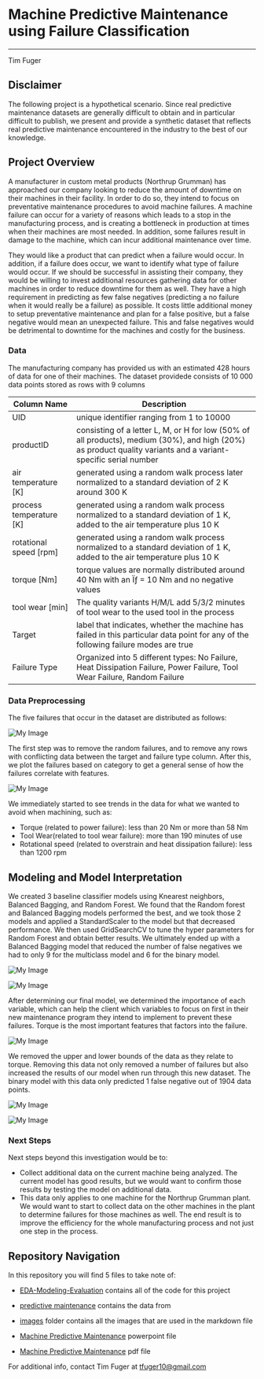# Machine Predictive Maintenance using Failure Classification
***
Tim Fuger

## Disclaimer

The following project is a hypothetical scenario. Since real predictive maintenance datasets are generally difficult to obtain and in particular difficult to publish, we present and provide a synthetic dataset that reflects real predictive maintenance encountered in the industry to the best of our knowledge.

## Project Overview

A manufacturer in custom metal products (Northrup Grumman) has approached our company looking to reduce the amount of downtime on their machines in their facility. In order to do so, they intend to focus on preventative maintenance procedures to avoid machine failures. A machine failure can occur for a variety of reasons which leads to a stop in the manufacturing process, and is creating a bottleneck in production at times when their machines are most needed. In addition, some failures result in damage to the machine, which can incur additional maintenance over time. 

They would like a product that can predict when a failure would occur. In addition, if a failure does occur, we want to identify what type of failure would occur. If we should be successful in assisting their company, they would be willing to invest additional resources gathering data for other machines in order to reduce downtime for them as well. They have a high requirement in predicting as few false negatives (predicting a no failure when it would really be a failure) as possible. It costs little additional money to setup preventative maintenance and plan for a false positive, but a false negative would mean an unexpected failure. This and false negatives would be detrimental to downtime for the machines and costly for the business.


### Data

The manufacturing company has provided us with an estimated 428 hours of data for one of their machines. The dataset providede consists of 10 000 data points stored as rows with 9 columns

| Column Name  | Description  |
|---|---|
| UID  | unique identifier ranging from 1 to 10000  |
| productID  | consisting of a letter L, M, or H for low (50% of all products), medium (30%), and high (20%) as product quality variants and a variant-specific serial number  |
| air temperature [K]  | generated using a random walk process later normalized to a standard deviation of 2 K around 300 K  |
| process temperature [K]  | generated using a random walk process normalized to a standard deviation of 1 K, added to the air temperature plus 10 K  |
| rotational speed [rpm]  | generated using a random walk process normalized to a standard deviation of 1 K, added to the air temperature plus 10 K  |
|  torque [Nm] |  torque values are normally distributed around 40 Nm with an Ïƒ = 10 Nm and no negative values |
| tool wear [min]  |  The quality variants H/M/L add 5/3/2 minutes of tool wear to the used tool in the process |
| Target  |  label that indicates, whether the machine has failed in this particular data point for any of the following failure modes are true |
| Failure Type  | Organized into 5 different types: No Failure, Heat Dissipation Failure, Power Failure, Tool Wear Failure, Random Failure  |


### Data Preprocessing

The five failures that occur in the dataset are distributed as follows:

![My Image](images/Machine-Failures.png)

The first step was to remove the random failures, and to remove any rows with conflicting data between the target and failure type column. After this, we plot the failures based on category to get a general sense of how the failures correlate with features.

![My Image](images/Machine-Failures-Scatter.png)

We immediately started to see trends in the data for what we wanted to avoid when machining, such as:
- Torque (related to power failure): less than 20 Nm or more than 58 Nm
- Tool Wear(related to tool wear failure): more than 190 minutes of use
- Rotational speed (related to overstrain and heat dissipation failure): less than 1200 rpm


## Modeling and Model Interpretation

We created 3 baseline classifier models using Knearest neighbors, Balanced Bagging, and Random Forest.  We found that the Random forest and Balanced Bagging models performed the best, and we took those 2 models and applied a StandardScaler to the model but that decreased performance. We then used GridSearchCV to tune the hyper parameters for Random Forest and obtain better results. We ultimately ended up with a Balanced Bagging model that reduced the number of false negatives we had to only 9 for the multiclass model and 6 for the binary model.

![My Image](images/RFC-BBC.png)

![My Image](images/BBC-CM2.png)


After determining our final model, we determined the importance of each variable, which can help the client which variables to focus on first in their new maintenance program they intend to implement to prevent these failures. Torque is the most important features that factors into the failure.


![My Image](images/Variable-Importance.png)


We removed the upper and lower bounds of the data as they relate to torque. Removing this data not only removed a number of failures but also increased the results of our model when run through this new dataset. The binary model with this data only predicted 1 false negative out of 1904 data points.

![My Image](images/BBC-CM3.png)

![My Image](images/BBC-CM4.png)


### Next Steps

Next steps beyond this investigation would be to:

- Collect additional data on the current machine being analyzed. The current model has good results, but we would want to confirm those results by testing the model on additional data.
- This data only applies to one machine for the Northrup Grumman plant. We would want to start to collect data on the other machines in the plant to determine failures for those machines as well. The end result is to improve the efficiency for the whole manufacturing process and not just one step in the process.


## Repository Navigation

In this repository you will find 5 files to take note of:

- [EDA-Modeling-Evaluation](EDA-Modeling-Evaluation.ipynb) contains all of the code for this project

- [predictive maintenance](data/predictive_maintenance.csv) contains the data from 

- [images](images) folder contains all the images that are used in the markdown file

- [Machine Predictive Maintenance](presentation/Machine-Predictive-Maintenance.pptx) powerpoint file

- [Machine Predictive Maintenance](presentation/Machine-Predictive-Maintenance.pdf) pdf file


For additional info, contact Tim Fuger at tfuger10@gmail.com